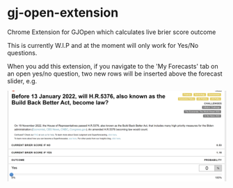 # gj-open-extension
Chrome Extension for GJOpen which calculates live brier score outcome

This is currently W.I.P and at the moment will only work for Yes/No questions.

When you add this extension, if you navigate to the 'My Forecasts' tab on an open yes/no question, two new rows will be inserted above the forecast slider, e.g.

![Screenshot](example.png)
